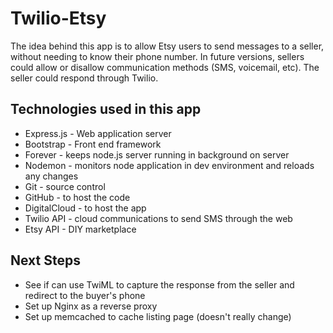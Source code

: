 # Twilio-Etsy

The idea behind this app is to allow Etsy users to send messages to a seller, without needing to know their phone number. In future versions,
sellers could allow or disallow communication methods (SMS, voicemail, etc). The seller could respond through Twilio.

## Technologies used in this app

* Express.js - Web application server
* Bootstrap - Front end framework
* Forever - keeps node.js server running in background on server
* Nodemon - monitors node application in dev environment and reloads any changes
* Git - source control
* GitHub - to host the code
* DigitalCloud - to host the app
* Twilio API - cloud communications to send SMS through the web
* Etsy API - DIY marketplace


## Next Steps

* See if can use TwiML to capture the response from the seller and redirect to the buyer's phone
* Set up Nginx as a reverse proxy
* Set up memcached to cache listing page (doesn't really change)